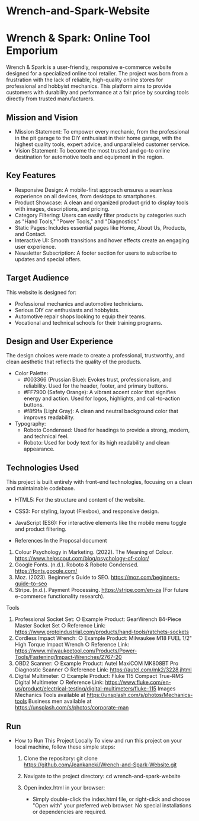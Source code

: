 # Wrench-and-Spark-Website
# Wrench & Spark: Online Tool Emporium
Wrench & Spark is a user-friendly, responsive e-commerce website designed for a specialized online tool retailer. The project was born from a frustration with the lack of reliable, high-quality online stores for professional and hobbyist mechanics. This platform aims to provide customers with durability and performance at a fair price by sourcing tools directly from trusted manufacturers.
## Mission and Vision
* Mission Statement: To empower every mechanic, from the professional in the pit garage to the DIY enthusiast in their home garage, with the highest quality tools, expert advice, and unparalleled customer service.
* Vision Statement: To become the most trusted and go-to online destination for automotive tools and equipment in the region.
## Key Features
* Responsive Design: A mobile-first approach ensures a seamless experience on all devices, from desktops to smartphones.
* Product Showcase: A clean and organized product grid to display tools with images, descriptions, and pricing.
* Category Filtering: Users can easily filter products by categories such as "Hand Tools," "Power Tools," and "Diagnostics."
* Static Pages: Includes essential pages like Home, About Us, Products, and Contact.
* Interactive UI: Smooth transitions and hover effects create an engaging user experience.
* Newsletter Subscription: A footer section for users to subscribe to updates and special offers.
## Target Audience
This website is designed for:
* Professional mechanics and automotive technicians.
* Serious DIY car enthusiasts and hobbyists.
* Automotive repair shops looking to equip their teams.
* Vocational and technical schools for their training programs.
## Design and User Experience
The design choices were made to create a professional, trustworthy, and clean aesthetic that reflects the quality of the products.
* Color Palette:
   * #003366 (Prussian Blue): Evokes trust, professionalism, and reliability. Used for the header, footer, and primary buttons.
   * #FF7900 (Safety Orange): A vibrant accent color that signifies energy and action. Used for logos, highlights, and call-to-action buttons.
   * #f8f9fa (Light Gray): A clean and neutral background color that improves readability.
* Typography:
   * Roboto Condensed: Used for headings to provide a strong, modern, and technical feel.
   * Roboto: Used for body text for its high readability and clean appearance.
## Technologies Used
This project is built entirely with front-end technologies, focusing on a clean and maintainable codebase.
* HTML5: For the structure and content of the website.
* CSS3: For styling, layout (Flexbox), and responsive design.
* JavaScript (ES6): For interactive elements like the mobile menu toggle and product filtering.

* References
In the Proposal document
1.	Colour Psychology in Marketing. (2022). The Meaning of Colour. https://www.helpscout.com/blog/psychology-of-color/
2.	Google Fonts. (n.d.). Roboto & Roboto Condensed. https://fonts.google.com/
3.	Moz. (2023). Beginner's Guide to SEO. https://moz.com/beginners-guide-to-seo
4.	Stripe. (n.d.). Payment Processing. https://stripe.com/en-za (For future e-commerce functionality research).

Tools
1.	Professional Socket Set:
○	Example Product: GearWrench 84-Piece Master Socket Set
○	Reference Link: https://www.protoindustrial.com/products/hand-tools/ratchets-sockets 
2.	Cordless Impact Wrench:
○	Example Product: Milwaukee M18 FUEL 1/2" High Torque Impact Wrench
○	Reference Link: https://www.milwaukeetool.com/Products/Power-Tools/Fastening/Impact-Wrenches/2767-20
3.	OBD2 Scanner:
○	Example Product: Autel MaxiCOM MK808BT Pro Diagnostic Scanner
○	Reference Link: https://autel.com/mk2/3228.jhtml 
4.	Digital Multimeter:
○	Example Product: Fluke 115 Compact True-RMS Digital Multimeter
○	Reference Link: https://www.fluke.com/en-us/product/electrical-testing/digital-multimeters/fluke-115
Images
Mechanics Tools available at https://unsplash.com/s/photos/Mechanics-tools 
Business men available at  https://unsplash.com/s/photos/corporate-man 
 
## Run
* How to Run This Project Locally
To view and run this project on your local machine, follow these simple steps:
   1. Clone the repository:
git clone https://github.com/Jeankaneki/Wrench-and-Spark-Website.git

   2. Navigate to the project directory:
cd wrench-and-spark-website

   3. Open index.html in your browser:
      * Simply double-click the index.html file, or right-click and choose "Open with" your preferred web browser.
No special installations or dependencies are required.
